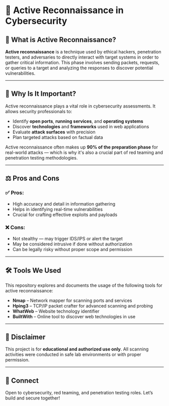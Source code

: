 # 🎯 Active Reconnaissance in Cybersecurity

## 📖 What is Active Reconnaissance?

**Active reconnaissance** is a technique used by ethical hackers, penetration testers, and adversaries to directly interact with target systems in order to gather critical information. This phase involves sending packets, requests, or queries to a target and analyzing the responses to discover potential vulnerabilities.

---

## 🚀 Why Is It Important?

Active reconnaissance plays a vital role in cybersecurity assessments. It allows security professionals to:

- Identify **open ports**, **running services**, and **operating systems**
- Discover **technologies** and **frameworks** used in web applications
- Evaluate **attack surfaces** with precision
- Plan targeted attacks based on factual data

Active reconnaissance often makes up **90% of the preparation phase** for real-world attacks — which is why it's also a crucial part of red teaming and penetration testing methodologies.

---

## ⚖️ Pros and Cons

### ✅ Pros:
- High accuracy and detail in information gathering
- Helps in identifying real-time vulnerabilities
- Crucial for crafting effective exploits and payloads

### ❌ Cons:
- Not stealthy — may trigger IDS/IPS or alert the target
- May be considered intrusive if done without authorization
- Can be legally risky without proper scope and permission

---

## 🛠 Tools We Used

This repository explores and documents the usage of the following tools for active reconnaissance:

- **Nmap** – Network mapper for scanning ports and services
- **Hping3** – TCP/IP packet crafter for advanced scanning and probing
- **WhatWeb** – Website technology identifier
- **BuiltWith** – Online tool to discover web technologies in use

---

## 📌 Disclaimer

This project is for **educational and authorized use only**. All scanning activities were conducted in safe lab environments or with proper permission.

---

## 🤝 Connect

Open to cybersecurity, red teaming, and penetration testing roles. Let’s build and secure together!
